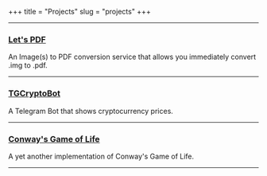+++
title = "Projects"
slug = "projects"
+++

---

### [Let's PDF](https://github.com/panilya/letspdf)

An Image(s) to PDF conversion service that allows you immediately convert .img to .pdf.

---

### [TGCryptoBot](https://github.com/panilya/tgcryptobot)

A Telegram Bot that shows cryptocurrency prices.

---

### [Conway's Game of Life](https://github.com/panilya/gof)

A yet another implementation of Conway's Game of Life.

---
